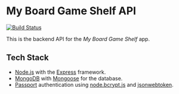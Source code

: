 # My Board Game Shelf API

[![Build Status](https://travis-ci.org/derekhouck/My-Board-Game-Shelf-API.svg?branch=master)](https://travis-ci.org/derekhouck/My-Board-Game-Shelf-API)

This is the backend API for the *My Board Game Shelf* app.

## Tech Stack

- [Node.js](https://nodejs.org/en/) with the [Express](https://expressjs.com/) framework.
- [MongoDB](https://www.mongodb.com/) with [Mongoose](https://mongoosejs.com/) for the database.
- [Passport](http://www.passportjs.org/) authentication using [node.bcrypt.js](https://github.com/kelektiv/node.bcrypt.js/) and [jsonwebtoken](https://github.com/auth0/node-jsonwebtoken).